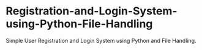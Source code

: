 # Registration-and-Login-System-using-Python-File-Handling

Simple User Registration and Login System using Python and File Handling.

